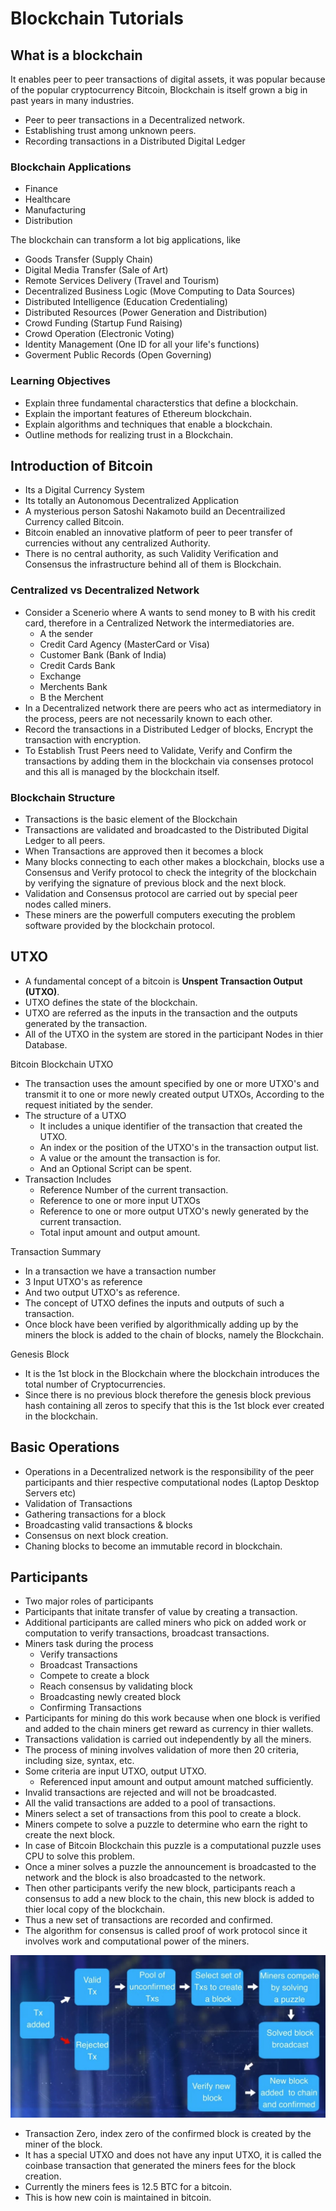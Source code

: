 # Blockchain Tutorials

## What is a blockchain
It enables peer to peer transactions of digital assets, it was popular because of the popular cryptocurrency Bitcoin, Blockchain is itself grown a big in past years in many industries.
*   Peer to peer transactions in a Decentralized network.
*   Establishing trust among unknown peers.
*   Recording transactions in a Distributed Digital Ledger

### Blockchain Applications
*   Finance
*   Healthcare
*   Manufacturing
*   Distribution

The blockchain can transform a lot big applications, like 
*   Goods Transfer (Supply Chain)
*   Digital Media Transfer (Sale of Art)
*   Remote Services Delivery (Travel and Tourism)
*   Decentralized Business Logic (Move Computing to Data Sources)
*   Distributed Intelligence (Education Credentialing)
*   Distributed Resources (Power Generation and Distribution)
*   Crowd Funding (Startup Fund Raising)
*   Crowd Operation (Electronic Voting)
*   Identity Management (One ID for all your life's functions)
*    Goverment Public Records (Open Governing)

### Learning Objectives
*   Explain three fundamental characterstics that define a blockchain.
*   Explain the important features of Ethereum blockchain.
*   Explain algorithms and techniques that enable a blockchain.
*   Outline methods for realizing trust in a Blockchain.

## Introduction of Bitcoin
*   Its a Digital Currency System
*   Its totally an Autonomous Decentralized Application
*   A mysterious person Satoshi Nakamoto build an Decentrailized Currency called Bitcoin.
*   Bitcoin enabled an innovative platform of peer to peer transfer of currencies without any centralized Authority.
*   There is no central authority, as such Validity Verification and Consensus the infrastructure behind all of them is Blockchain.

### Centralized vs Decentralized Network
*   Consider a Scenerio where A wants to send money to B with his credit card, therefore in a Centralized Network the intermediatories are.
    *   A the sender
    *   Credit Card Agency (MasterCard or Visa)
    *   Customer Bank (Bank of India)
    *   Credit Cards Bank
    *   Exchange
    *   Merchents Bank
    *   B the Merchent
*   In a Decentralized network there are peers who act as intermediatory in the process, peers are not necessarily known to each other. 
*   Record the transactions in a Distributed Ledger of blocks, Encrypt the transaction with encryption. 
*   To Establish Trust Peers need to Validate, Verify and Confirm the transactions by adding them in the blockchain via consenses protocol and this all is managed by the blockchain itself.

### Blockchain Structure
*   Transactions is the basic element of the Blockchain
*   Transactions are validated and broadcasted to the Distributed Digital Ledger to all peers.
*   When Transactions are approved then it becomes a block
*   Many blocks connecting to each other makes a blockchain, blocks use a Consensus and Verify protocol to check the integrity of the blockchain by verifying the signature of previous block and the next block.
*   Validation and Consensus protocol are carried out by special peer nodes called miners.
*   These miners are the powerfull computers executing the problem software provided by the blockchain protocol.

## UTXO
* A fundamental concept of a bitcoin is **Unspent Transaction Output (UTXO)**.
*   UTXO defines the state of the blockchain.
*   UTXO are referred as the inputs in the transaction and the outputs generated by the transaction.
*   All of the UTXO in the system are stored in the participant Nodes in thier Database.

Bitcoin Blockchain UTXO
*   The transaction uses the amount specified by one or more UTXO's and transmit it to one or more newly created output UTXOs, According to the request initiated by the sender.
*   The structure of a UTXO
    *   It includes a unique identifier of the transaction that created the UTXO.
    *   An index or the position of the UTXO's in the transaction output list.
    *   A value or the amount the transaction is for.
    *   And an Optional Script can be spent.
*   Transaction Includes
    *   Reference Number of the current transaction.
    *   Reference to one or more input UTXOs
    *   Reference to one or more output UTXO's newly generated by the current transaction.
    *   Total input amount and output amount.

Transaction Summary
*   In a transaction we have a transaction number
*   3 Input UTXO's as reference
*   And two output UTXO's as reference.
*   The concept of UTXO defines the inputs and outputs of such a transaction.
*   Once block have been verified by algorithmically adding up by the miners the block is added to the chain of blocks, namely the Blockchain.

Genesis Block
*   It is the 1st block in the Blockchain where the blockchain introduces the total number of Cryptocurrencies.
*   Since there is no previous block therefore the genesis block previous hash containing all zeros to specify that this is the 1st block ever created in the blockchain.

## Basic Operations
*   Operations in a Decentralized network is the responsibility of the peer participants and thier respective computational nodes (Laptop Desktop Servers etc)
*   Validation of Transactions
*   Gathering transactions for a block
*   Broadcasting valid transactions & blocks
*   Consensus on next block creation.
*   Chaning blocks to become an immutable record in blockchain.

## Participants
*   Two major roles of participants
*   Participants that initate transfer of value by creating a transaction.
*   Additional participants are called miners who pick on added work or computation to verify transactions, broadcast transactions. 
*   Miners task during the process
    *   Verify transactions
    *   Broadcast Transactions
    *   Compete to create a block
    *   Reach consensus by validating block
    *   Broadcasting newly created block
    *   Confirming Transactions
*   Participants for mining do this work because when one block is verified and added to the chain miners get reward as currency in thier wallets.
*   Transactions validation is carried out independently by all the miners.
*   The process of mining involves validation of more then 20 criteria, including size, syntax, etc.
*   Some criteria are input UTXO, output UTXO.
    *   Referenced input amount and output amount matched sufficiently.
*   Invalid transactions are rejected and will not be broadcasted.
*   All the valid transactions are added to a pool of transactions.
*    Miners select a set of transactions from this pool to create a block.
*   Miners compete to solve a puzzle to determine who earn the right to create the next block.
*   In case of Bitcoin Blockchain this puzzle is a computational puzzle uses CPU to solve this problem.
*   Once a miner solves a puzzle the announcement is broadcasted to the network and the block is also broadcasted to the network.
*   Then other participants verify the new block, participants reach a consensus to add a new block to the chain, this new block is added to thier local copy of the blockchain.
*   Thus a new set of transactions are recorded and confirmed.
*   The algorithm for consensus is called proof of work protocol since it involves work and computational power of the miners.

<img src="img/ParticipantsRole.jpg">   

*   Transaction Zero, index zero of the confirmed block is created by the miner of the block.
*   It has a special UTXO and does not have any input UTXO, it is called the coinbase transaction that generated the miners fees for the block creation.
*   Currently the miners fees is 12.5 BTC for a bitcoin.
*   This is how new coin is maintained in bitcoin.





